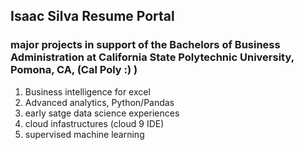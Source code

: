 ## Isaac Silva Resume Portal
### major projects in support of the Bachelors of Business Administration at California State Polytechnic University, Pomona, CA, (Cal Poly :) )
1. Business intelligence for excel
2. Advanced analytics, Python/Pandas
3. early satge data science experiences
4. cloud infastructures (cloud 9 IDE) 
5. supervised machine learning
